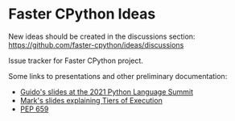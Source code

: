 # Faster CPython Ideas

New ideas should be created in the discussions section: https://github.com/faster-cpython/ideas/discussions

Issue tracker for Faster CPython project.

Some links to presentations and other preliminary documentation:

- [Guido's slides at the 2021 Python Language Summit](FasterCPythonDark.pdf)
- [Mark's slides explaining Tiers of Execution](https://docs.google.com/presentation/d/1_cvQUwO2WWsaySyCmIy9nj9by4JKnkbiPCqtluLP3Mg)
- [PEP 659](https://www.python.org/dev/peps/pep-0659/)
